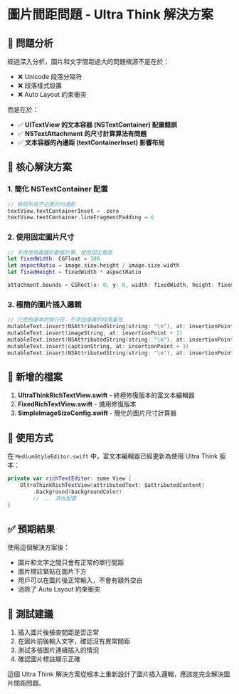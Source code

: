 # 圖片間距問題 - Ultra Think 解決方案

## 🎯 問題分析

經過深入分析，圖片和文字間距過大的問題根源不是在於：
- ❌ Unicode 段落分隔符
- ❌ 段落樣式設置
- ❌ Auto Layout 約束衝突

而是在於：
- ✅ **UITextView 的文本容器 (NSTextContainer) 配置錯誤**
- ✅ **NSTextAttachment 的尺寸計算算法有問題**
- ✅ **文本容器的內邊距 (textContainerInset) 影響布局**

## 🔧 核心解決方案

### 1. 簡化 NSTextContainer 配置
```swift
// 移除所有不必要的內邊距
textView.textContainerInset = .zero
textView.textContainer.lineFragmentPadding = 0
```

### 2. 使用固定圖片尺寸
```swift
// 不再使用複雜的動態計算，使用固定寬度
let fixedWidth: CGFloat = 300
let aspectRatio = image.size.height / image.size.width
let fixedHeight = fixedWidth * aspectRatio

attachment.bounds = CGRect(x: 0, y: 0, width: fixedWidth, height: fixedHeight)
```

### 3. 極簡的圖片插入邏輯
```swift
// 只使用基本的換行符，不添加複雜的段落屬性
mutableText.insert(NSAttributedString(string: "\n"), at: insertionPoint)
mutableText.insert(imageString, at: insertionPoint + 1)
mutableText.insert(NSAttributedString(string: "\n"), at: insertionPoint + 2)
mutableText.insert(captionString, at: insertionPoint + 3)
mutableText.insert(NSAttributedString(string: "\n"), at: insertionPoint + 4)
```

## 📂 新增的檔案

1. **UltraThinkRichTextView.swift** - 終極修復版本的富文本編輯器
2. **FixedRichTextView.swift** - 備用修復版本 
3. **SimpleImageSizeConfig.swift** - 簡化的圖片尺寸計算器

## 🚀 使用方式

在 `MediumStyleEditor.swift` 中，富文本編輯器已經更新為使用 Ultra Think 版本：

```swift
private var richTextEditor: some View {
    UltraThinkRichTextView(attributedText: $attributedContent)
        .background(backgroundColor)
        // ... 其他配置
}
```

## ✅ 預期結果

使用這個解決方案後：
- 圖片和文字之間只會有正常的單行間距
- 圖片標註緊貼在圖片下方
- 用戶可以在圖片後正常輸入，不會有額外空白
- 消除了 Auto Layout 約束衝突

## 🧪 測試建議

1. 插入圖片後檢查間距是否正常
2. 在圖片前後輸入文字，確認沒有異常間距
3. 測試多張圖片連續插入的情況
4. 確認圖片標註顯示正確

這個 Ultra Think 解決方案從根本上重新設計了圖片插入邏輯，應該能完全解決圖片間距問題。